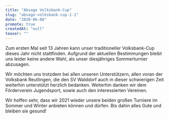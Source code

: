 ```yaml
---
title: "Absage Volksbank-Cup"
slug: "absage-volksbank-cup-1-1"
date: "2020-06-08"
promote: true
createdAt: "null"
teaser: ""
---
```

Zum ersten Mal seit 13 Jahren kann unser traditioneller Volksbank-Cup dieses Jahr nicht stattfinden. Aufgrund der aktuellen Bestimmungen bleibt uns leider keine andere Wahl, als unser diesjähriges Sommerturnier abzusagen.


Wir möchten uns trotzdem bei allen unseren Unterstützern, allen voran der Volksbank Reutlingen, die  den SV Walddorf auch in dieser schwierigen Zeit weiterhin unterstützt herzlich bedanken. Weiterhin danken wir dem Förderverein Jugendsport, sowie auch den interessierten Vereinen.


Wir hoffen sehr, dass wir 2021 wieder unsere beiden großen Turniere im Sommer und Winter anbieten können und dürfen. Bis dahin alles Gute und bleiben sie gesund!
